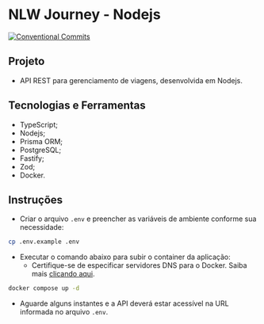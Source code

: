 # NLW Journey - Nodejs

[![Conventional Commits](https://img.shields.io/badge/Conventional%20Commits-1.0.0-%23FE5196?logo=conventionalcommits&logoColor=white)](https://conventionalcommits.org)

## Projeto

- API REST para gerenciamento de viagens, desenvolvida em Nodejs.

## Tecnologias e Ferramentas

- TypeScript;
- Nodejs;
- Prisma ORM;
- PostgreSQL;
- Fastify;
- Zod;
- Docker.

## Instruções

- Criar o arquivo `.env` e preencher as variáveis de ambiente conforme sua necessidade:

```bash
cp .env.example .env
```

- Executar o comando abaixo para subir o container da aplicação:
  - Certifique-se de especificar servidores DNS para o Docker. Saiba mais <a href="https://docs.docker.com/engine/daemon/troubleshoot/#specify-dns-servers-for-docker" target="_blank" noopener noreferrer>clicando aqui</a>.

```bash
docker compose up -d
```

- Aguarde alguns instantes e a API deverá estar acessível na URL informada no arquivo `.env`.
